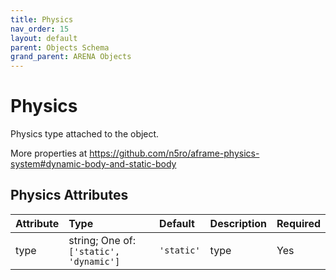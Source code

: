 ```yaml
---
title: Physics
nav_order: 15
layout: default
parent: Objects Schema
grand_parent: ARENA Objects
---
```


<!--CAUTION: This file is autogenerated from https://github.com/arenaxr/arena-schemas. Changes made here may be overwritten.-->


Physics
=======


Physics type attached to the object. 

More properties at <a href='https://github.com/n5ro/aframe-physics-system#dynamic-body-and-static-body'>https://github.com/n5ro/aframe-physics-system#dynamic-body-and-static-body</a>

Physics Attributes
-------------------

|Attribute|Type|Default|Description|Required|
| :--- | :--- | :--- | :--- | :--- |
|type|string; One of: ```['static', 'dynamic']```|```'static'```|type|Yes|
